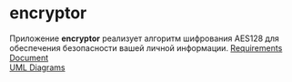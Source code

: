 # encryptor
Приложение **encryptor** реализует алгоритм шифрования AES128 для обеспечения безопасности вашей личной информации.
[Requirements Document](https://github.com/Imnotmaddy/encryptor/blob/master/documentation/Requirements.md)  
[UML Diagrams](https://github.com/Imnotmaddy/encryptor/tree/master/documentation/diagrams)
